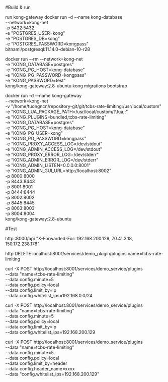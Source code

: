 #Build & run

run kong-gateway
docker run -d --name kong-database \
 --network=kong-net \
 -p 5432:5432 \
 -e "POSTGRES_USER=kong" \
 -e "POSTGRES_DB=kong" \
 -e "POSTGRES_PASSWORD=kongpass" \
 bitnami/postgresql:11.14.0-debian-10-r28

docker run --rm --network=kong-net \
-e "KONG_DATABASE=postgres" \
-e "KONG_PG_HOST=kong-database" \
-e "KONG_PG_PASSWORD=kongpass" \
-e "KONG_PASSWORD=test" \
kong/kong-gateway:2.8-ubuntu kong migrations bootstrap


docker run -d --name kong-gateway \
--network=kong-net \
-v "/home/tuongncn/repository-git/git/tcbs-rate-limiting:/usr/local/custom" \
-e "KONG_LUA_PACKAGE_PATH=/usr/local/custom/?.lua;;" \
-e "KONG_PLUGINS=bundled,tcbs-rate-limiting" \
-e "KONG_DATABASE=postgres" \
-e "KONG_PG_HOST=kong-database" \
-e "KONG_PG_USER=kong" \
-e "KONG_PG_PASSWORD=kongpass" \
-e "KONG_PROXY_ACCESS_LOG=/dev/stdout" \
-e "KONG_ADMIN_ACCESS_LOG=/dev/stdout" \
-e "KONG_PROXY_ERROR_LOG=/dev/stderr" \
-e "KONG_ADMIN_ERROR_LOG=/dev/stderr" \
-e "KONG_ADMIN_LISTEN=0.0.0.0:8001" \
-e "KONG_ADMIN_GUI_URL=http://localhost:8002" \
-p 8000:8000 \
-p 8443:8443 \
-p 8001:8001 \
-p 8444:8444 \
-p 8002:8002 \
-p 8445:8445 \
-p 8003:8003 \
-p 8004:8004 \
kong/kong-gateway:2.8-ubuntu


#Test

http :8000/api "X-Forwarded-For: 192.168.200.129, 70.41.3.18, 150.172.238.178"

http DELETE localhost:8001/services/demo_plugin/plugins name=tcbs-rate-limiting

curl -X POST http://localhost:8001/services/demo_service/plugins \
   --data "name=tcbs-rate-limiting" \
   --data config.minute=5 \
   --data config.policy=local \
   --data config.limit_by=ip \
   --data config.whitelist_ips=192.168.0.0/24

curl -X POST http://localhost:8001/services/demo_service/plugins \
   --data "name=tcbs-rate-limiting" \
   --data config.minute=5 \
   --data config.policy=local \
   --data config.limit_by=ip \
   --data config.whitelist_ips=192.168.200.129


curl -X POST http://localhost:8001/services/demo_service/plugins \
   --data "name=tcbs-rate-limiting" \
   --data config.minute=5 \
   --data config.policy=local \
   --data config.limit_by=header \
   --data config.header_name=xxxx \
   --data "config.whitelist_ips=192.168.200.129"


